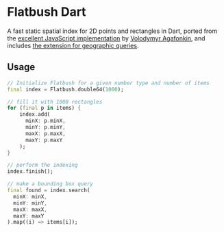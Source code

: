 # Flatbush Dart

A fast static spatial index for 2D points and rectangles in Dart, ported from the [excellent JavaScript implementation](https://github.com/mourner/flatbush/tree/main) by [Volodymyr Agafonkin](https://github.com/mourner), and includes [the extension for geographic queries](https://github.com/mourner/geoflatbush).


## Usage

```dart
// Initialize Flatbush for a given number type and number of items
final index = Flatbush.double64(1000);

// fill it with 1000 rectangles
for (final p in items) {
    index.add(
      minX: p.minX,
      minY: p.minY,
      maxX: p.maxX,
      maxY: p.maxY
    );
}

// perform the indexing
index.finish();

// make a bounding box query
final found = index.search(
  minX: minX,
  minY: minY,
  maxX: maxX,
  maxY: maxY
).map((i) => items[i]);
```